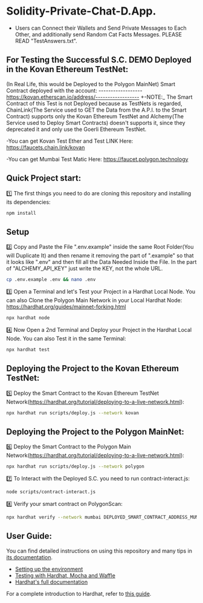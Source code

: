 # Solidity-Private-Chat-D.App.

- Users can Connect their Wallets and Send Private Messages to Each Other, and additionally send Random Cat Facts Messages.
  PLEASE READ "TestAnswers.txt".

## For Testing the Successful S.C. DEMO Deployed in the Kovan Ethereum TestNet:

(In Real Life, this would be Deployed to the Polygon MainNet)
Smart Contract deployed with the account: ------------------
https://kovan.etherscan.io/address/------------------
+-NOTE:\_ The Smart Contract of this Test is not Deployed because as TestNets is regarded,
ChainLink(The Service used to GET the Data from the A.P.I. to the Smart Contract) supports only the
Kovan Ethereum TestNet and Alchemy(The Service used to Deploy Smart Contracts) doesn't supports it,
since they deprecated it and only use the Goerli Ethereum TestNet.

-You can get Kovan Test Ether and Test LINK Here:
https://faucets.chain.link/kovan

-You can get Mumbai Test Matic Here:
https://faucet.polygon.technology

## Quick Project start:

:one: The first things you need to do are cloning this repository and installing its
dependencies:

```sh
npm install
```

## Setup

:two: Copy and Paste the File ".env.example" inside the same Root Folder(You will Duplicate It) and then rename it removing the part of ".example" so that it looks like ".env" and then fill all the Data Needed Inside the File. In the part of "ALCHEMY_API_KEY"
just write the KEY, not the whole URL.

```sh
cp .env.example .env && nano .env
```

:three: Open a Terminal and let's Test your Project in a Hardhat Local Node. You can also Clone the Polygon Main Network in your Local Hardhat Node:
https://hardhat.org/guides/mainnet-forking.html

```sh
npx hardhat node
```

:four: Now Open a 2nd Terminal and Deploy your Project in the Hardhat Local Node. You can also Test it in the same Terminal:

```sh
npx hardhat test
```

## Deploying the Project to the Kovan Ethereum TestNet:

:five: Deploy the Smart Contract to the Kovan Ethereum TestNet Network(https://hardhat.org/tutorial/deploying-to-a-live-network.html):

```sh
npx hardhat run scripts/deploy.js --network kovan
```

## Deploying the Project to the Polygon MainNet:

:six: Deploy the Smart Contract to the Polygon Main Network(https://hardhat.org/tutorial/deploying-to-a-live-network.html):

```sh
npx hardhat run scripts/deploy.js --network polygon
```

:seven: To Interact with the Deployed S.C. you need to run contract-interact.js:

```sh
node scripts/contract-interact.js
```

:eight: Verify your smart contract on PolygonScan:

```sh
npx hardhat verify --network mumbai DEPLOYED_SMART_CONTRACT_ADDRESS_MUMBAI 'Hello World!'
```

## User Guide:

You can find detailed instructions on using this repository and many tips in [its documentation](https://hardhat.org/tutorial).

- [Setting up the environment](https://hardhat.org/tutorial/setting-up-the-environment.html)
- [Testing with Hardhat, Mocha and Waffle](https://hardhat.org/tutorial/testing-contracts.html)
- [Hardhat's full documentation](https://hardhat.org/getting-started/)

For a complete introduction to Hardhat, refer to [this guide](https://hardhat.org/getting-started/#overview).
